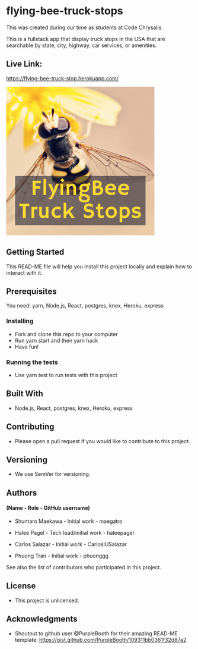 # flying-bee-truck-stops

This was created during our time as students at Code Chrysalis.

This is a fullstack app that display truck stops in the USA that are searchable by state, city, highway, car services, or amenities.

## Live Link:
https://flying-bee-truck-stop.herokuapp.com/

![FlyingBee Truck Stops Logo](/img/FlyingBeeTruckStopsSmaller.png)

## Getting Started

This READ-ME file will help you install this project locally and explain how to interact with it.

## Prerequisites

You need: yarn, Node.js, React, postgres, knex, Heroku, express

### Installing

- Fork and clone this repo to your computer
- Run yarn start and then yarn hack
- Have fun!

### Running the tests

- Use yarn test to run tests with this project

## Built With

- Node.js, React, postgres, knex, Heroku, express

## Contributing

- Please open a pull request if you would like to contribute to this project.

## Versioning

- We use SemVer for versioning.

## Authors

#### (Name - Role - GitHub username)

- Shuntaro Maekawa - Initial work - maegatro

- Halee Pagel - Tech lead/initial work - haleepagel

- Carlos Salazar - Initial work - CarlosIUSalazar

- Phuong Tran - Initial work - phuonggg

See also the list of contributors who participated in this project.

## License

- This project is unlicensed.

## Acknowledgments

- Shoutout to github user @PurpleBooth for their amazing READ-ME template: <https://gist.github.com/PurpleBooth/109311bb0361f32d87a2>
